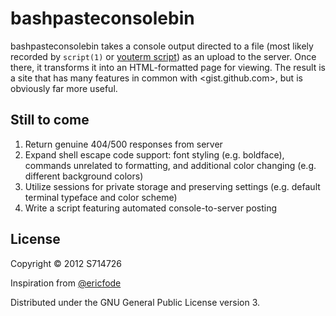 bashpasteconsolebin
==============
bashpasteconsolebin takes a console output directed to a file (most
likely recorded by `script(1)` or [youterm
script](https://github.com/quantumdream/yt-script)) as an upload to the
server. Once there, it transforms it into an HTML-formatted page for
viewing. The result is a site that has many features in common with
<gist.github.com>, but is obviously far more useful.

Still to come
-------------
1. Return genuine 404/500 responses from server
2. Expand shell escape code support: font styling (e.g. boldface),
   commands unrelated to formatting, and additional color changing
   (e.g. different background colors)
3. Utilize sessions for private storage and preserving settings (e.g.
   default terminal typeface and color scheme)
4. Write a script featuring automated console-to-server posting

License
-------
Copyright &copy; 2012 S714726

Inspiration from [@ericfode](https://github.com/ericfode)

Distributed under the GNU General Public License version 3.

